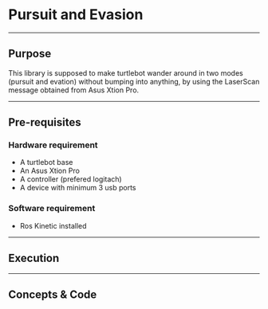 # Pursuit and Evasion

---
## Purpose
This library is supposed to make turtlebot wander around in two modes (pursuit and evation) without bumping into anything, by using the LaserScan message obtained from Asus Xtion Pro.

---
## Pre-requisites

### Hardware requirement
- A turtlebot base
- An Asus Xtion Pro
- A controller (prefered logitach)
- A device with minimum 3 usb ports

### Software requirement
- Ros Kinetic installed

---
## Execution

---
## Concepts & Code
